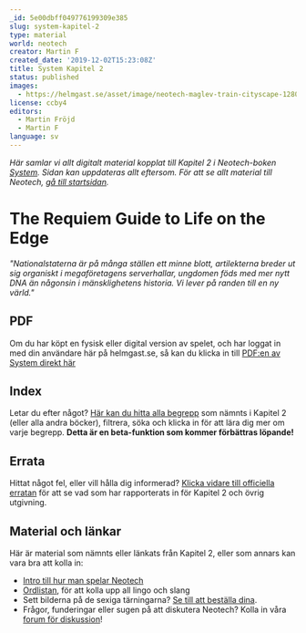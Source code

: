 ```yaml
---
_id: 5e00dbff049776199309e385
slug: system-kapitel-2
type: material
world: neotech
creator: Martin F
created_date: '2019-12-02T15:23:08Z'
title: System Kapitel 2
status: published
images:
  - https://helmgast.se/asset/image/neotech-maglev-train-cityscape-1280px.jpg
license: ccby4
editors:
  - Martin Fröjd
  - Martin F
language: sv
---
```

_Här samlar vi allt digitalt material kopplat till Kapitel 2 i Neotech-boken [System](https://webshop.helmgast.se/neotech/neotech-edge-system.html). Sidan kan uppdateras allt eftersom. För att se allt material till Neotech, [gå till startsidan](https://helmgast.se/neotech)._

The Requiem Guide to Life on the Edge
=====================================

_"Nationalstaterna är på många ställen ett minne blott, artilekterna breder ut sig organiskt i megaföretagens serverhallar, ungdomen föds med mer nytt DNA än någonsin i mänsklighetens historia. Vi lever på randen till en ny värld."_

PDF
---

Om du har köpt en fysisk eller digital version av spelet, och har loggat in med din användare här på helmgast.se, så kan du klicka in till [PDF:en av System direkt här](https://helmgast.se/asset/download/neotech/neo-1337/system-flattened.pdf)

Index
-----

Letar du efter något? [Här kan du hitta alla begrepp](https://helmgast.se/neotech/topics/?view=index) som nämnts i Kapitel 2 (eller alla andra böcker), filtrera, söka och klicka in för att lära dig mer om varje begrepp. **Detta är en beta-funktion som kommer förbättras löpande!**

Errata
------

Hittat något fel, eller vill hålla dig informerad? [Klicka vidare till officiella erratan](https://helmgast.se/neotech/neotech-errata) för att se vad som har rapporterats in för Kapitel 2 och övrig utgivning.

Material och länkar
-------------------

Här är material som nämnts eller länkats från Kapitel 2, eller som annars kan vara bra att kolla in:

*   [Intro till hur man spelar Neotech](https://helmgast.se/neotech/hur-spelar-man-neotech)
*   [Ordlistan](https://helmgast.se/neotech/ordlista), för att kolla upp all lingo och slang
*   Sett bilderna på de sexiga tärningarna? [Se till att beställa dina](https://lore.pub/+getnedc).
*   Frågor, funderingar eller sugen på att diskutera Neotech? Kolla in våra [forum för diskussion](https://lore.pub/+neforum)!
